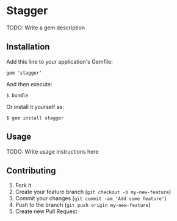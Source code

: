 # Stagger

TODO: Write a gem description

## Installation

Add this line to your application's Gemfile:

    gem 'stagger'

And then execute:

    $ bundle

Or install it yourself as:

    $ gem install stagger

## Usage

TODO: Write usage instructions here

## Contributing

1. Fork it
2. Create your feature branch (`git checkout -b my-new-feature`)
3. Commit your changes (`git commit -am 'Add some feature'`)
4. Push to the branch (`git push origin my-new-feature`)
5. Create new Pull Request
